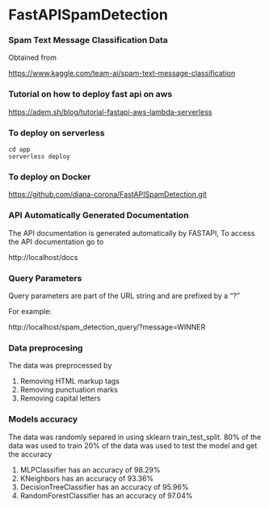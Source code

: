 # FastAPISpamDetection

### Spam Text Message Classification Data
Obtained from

https://www.kaggle.com/team-ai/spam-text-message-classification

### Tutorial on how to deploy fast api on aws
https://adem.sh/blog/tutorial-fastapi-aws-lambda-serverless

### To deploy on serverless
```
cd app
serverless deploy
```

### To deploy on Docker
https://github.com/diana-corona/FastAPISpamDetection.git

### API Automatically Generated Documentation
The API documentation is generated automatically by FASTAPI, 
To access the API documentation go to 

http://localhost/docs

### Query Parameters
Query parameters are part of the URL string and are prefixed by a “?”

For example:

http://localhost/spam_detection_query/?message=WINNER


### Data preprocesing  
The data was preprocessed by 
1. Removing HTML markup tags
1. Removing punctuation marks
1. Removing capital letters

### Models accuracy 
The data was randomly separed in using sklearn train_test_split.
80% of the data was used to train 
20% of the data was used to test the model and get the accuracy

1. MLPClassifier has an accuracy of 98.29%
1. KNeighbors has an accuracy of 93.36%
1. DecisionTreeClassifier has an accuracy of 95.96%
1. RandomForestClassifier has an accuracy of 97.04%
